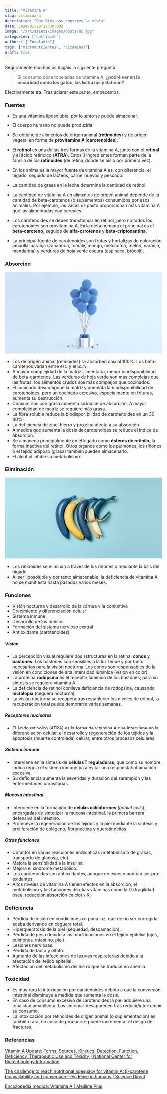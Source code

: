 ```yaml
---
title: "Vitamina A"
slug: vitamina-a
description: "Que Dios nos conserve la vista"
date: 2024-01-20T17:30:00Z
image: "/src/assets/images/posts/05.jpg"
categories: ["nutrición"]
authors: ["Ensaladin"]
tags: ["micronutrientes", "vitaminas"]
draft: true
---
```


Seguramente muchos os hagáis la siguiente pregunta:

> Si consumo doce toneladas de vitamina A, **¿podré ver en la oscuridad como los gatos, las lechuzas y Batman?**

Efectivamente **no**. Tras aclarar este punto, empecemos.

### Fuentes

- Es una vitamina liposoluble, por lo tanto se puede almacenar.
- El cuerpo humano no puede producirla.
- Se obtiene de alimentos de origen animal (**retinoides**) y de origen vegetal en forma de **provitamina A** (**carotenoides**).

- El **retinol** es una de las tres formas de la vitamina A, junto con el **retinal** y el ácido retinoico (**ATRA**). Estos 3 ingredientes forman parte de la familia de los **retinoides** (de retina, donde se aisló por primera vez).
- En los animales la mayor fuente de vitamina A es, con diferencia, el hígado, seguido de lácteos, carne, huevos y pescado.
- La cantidad de grasa en la leche determina la cantidad de retinol.
- La cantidad de vitamina A en alimentos de origen animal depende de la cantidad de beta-carotenos (o suplementos) consumidos por esos animales. Por ejemplo, las vacas de pasto proporcionan más vitamina A que las alimentadas con cereales.

- Los carotenoides se deben transformar en retinol, pero no todos los carotenoides son provitamina A. En la dieta humana el principal es el **beta-caroteno**, seguido de **alfa-carotenos** y **beta-criptoxantina**.
- La principal fuente de carotenoides son frutas y hortalizas de coloración amarilla-naranja (zanahoria, tomate, mango, melocotón, melón, naranja, mandarina) y verduras de hoja verde oscura (espinaca, brócoli).

### Absorción

![image alt <](../../../assets/images/posts/04.jpg)

- Los de origen animal (retinoides) se absorben casi al 100%. Los beta-carotenos varian entre el 5 y el 65%.
- A mayor complejidad de la matriz alimentaria, menor biodisponiblidad de beta-carotenos. Las verduras de hoja verde son más complejas que las frutas; los alimentos crudos son más complejos que cocinados.
- El cocinado descompone la matriz y aumenta la biodisponibilidad de carotenoides, pero un cocinado excesivo, especialmente en frituras, aumenta su destrucción.
- Consumirlos con grasa aumenta su índice de absorción. A mayor complejidad de matriz se requiere más grasa.
- La fibra soluble reduce la biodisponibilidad de carotenoides en un 30-40%.
- La deficiencia de zinc, hierro y proteina afecta a su absorción.
- A medida que aumenta la dosis de carotenoides se reduce el índice de absorción.
- Se almacena principalmente en el hígado como **ésteres de retinilo**, la forma inactiva del retinol. Otros órganos como los pulmones, los riñones o el tejido adiposo (grasa) también pueden almacenarlo.
- El alcohol inhibe su metabolismo.

### Eliminación

![Vitamina A >](../../../assets/images/posts/05.jpg)

- Los retinoides se eliminan a través de los riñones o mediante la bilis del hígado.
- Al ser liposoluble y por tanto almacenable, la deficiencia de vitamina A no se manifiesta hasta pasados varios meses.

### Funciones

- Visión nocturna y desarrollo de la córnea y la conjuntiva
- Crecimiento y diferenciación celular
- Sistema inmune
- Desarrollo de los huesos
- Formación del sistema nervioso central
- Antioxidante (carotenoides)

##### Visión
- La percepción visual requiere dos estructuras en la retina: **conos** y **bastones**. Los bastones son sensibles a la luz tenue y por tanto necesarios para la visión nocturna. Los conos son responsables de la visión en condiciones de alta intensidad lumínica (visión en color).
- La proteína **rodopsina** es el receptor lumínico de los bastones; para su síntesis se requiere vitamina A.
- La deficiencia de retinol conlleva deficiencia de rodopsina, causando **nictalopia** (ceguera nocturna).
- La visión nocturna se recupera tras restablecer los niveles de retinol, la recuperación total puede demorarse varias semanas.

##### Receptores nucleares
- El ácido retinoico (ATRA) es la forma de vitamina A que interviene en la diferenciación celular, el desarrollo y regeneración de los tejidos y la apoptosis (muerte controlada) celular, entre otros procesos celulares.

##### Sistema inmune
- Interviene en la síntesis de **células T reguladoras**, que como su nombre indica regula el sistema inmune para evitar una respuesta/inflamación excesiva.
- Su deficiencia aumenta la severidad y duración del sarampión y las enfermedades parasitarias.

##### Mucosa intestinal
- Interviene en la formación de **células caliciformes** (*goblet cells*), encargadas de sintetizar la mucosa intestinal, la primera barrera defensiva del intestino.
- Promueve la regeneración de los tejidos y la piel mediante la síntesis y proliferación de colágeno, fibronectina y queratinocitos.

##### Otras funciones
- Cofactor en varias reacciones enzimáticas (metabolismo de grasas, transporte de glucosa, etc).
- Mejora la sensibilidad a la insulina.
- Mejora el síndrome metabólico.
- Los carotenoides son antioxidantes, aunque en exceso podrían ser pro-oxidantes.
- Altos niveles de vitamina A tienen efectos en la absorción, el metabolismo y las funciones de otras vitaminas como la D (fragilidad ósea, reducción absorción calcio) y K.

### Deficiencia 

- Pérdida de visión en condiciones de poca luz, que de no ser corregida acaba derivando en ceguera total.
- Hiperqueratosis de la piel (sequedad, descamación).
- Pérdida de peso debido a las modificaciones en el tejido epitelial (ojos, pulmones, intestino, piel).
- Lesiones nerviosas.
- Pérdida de tacto y olfato.
- Aumento de las infecciones de las vías respiratorias debido a la afectación del tejido epitelial.
- Afectación del metabolismo del hierro que se traduce en anemia.

### Toxicidad

- Es muy rara la intoxicación por carotenoides debido a que la conversión intestinal disminuye a medida que aumenta la dosis.
- En caso de consumo excesivo de carotenoides la piel adquiere una tonalidad amarillenta. Los síntomas desaparecen tras reducir/interrumpir su consumo.
- La intoxicación por retinoides de origen animal (o suplementación) es también rara, en caso de producirse puede incrementar el riesgo de fracturas.

### Referencias

[Vitamin A Update: Forms, Sources, Kinetics, Detection, Function, Deficiency, Therapeutic Use and Toxicity | National Center for Biotechnology Information](https://www.ncbi.nlm.nih.gov/pmc/articles/PMC8157347/)

[The challenge to reach nutritional adequacy for vitamin A: β-carotene bioavailability and conversion—evidence in humans | Science Direct](https://www.sciencedirect.com/science/article/pii/S0002916523030289)

[Enciclopedia médica: Vitamina A | Medline Plus](https://medlineplus.gov/spanish/ency/article/002400.htm)
